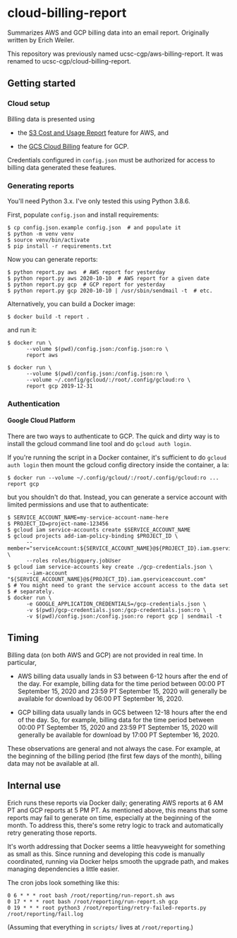 # cloud-billing-report

Summarizes AWS and GCP billing data into an email report. Originally written
by Erich Weiler.

This repository was previously named ucsc-cgp/aws-billing-report. It was
renamed to ucsc-cgp/cloud-billing-report.

## Getting started

### Cloud setup

Billing data is presented using

* the [S3 Cost and Usage Report][s3] feature for AWS, and

* the [GCS Cloud Billing][gcs] feature for GCP.

Credentials configured in `config.json` must be authorized for access to
billing data generated these features.

  [s3]: https://docs.aws.amazon.com/cur/latest/userguide/cur-s3.html
  [gcs]: https://cloud.google.com/billing/docs/how-to/export-data-file

### Generating reports

You'll need Python 3.x. I've only tested this using Python 3.8.6.

First, populate `config.json` and install requirements:

```console
$ cp config.json.example config.json  # and populate it
$ python -m venv venv
$ source venv/bin/activate
$ pip install -r requirements.txt
```

Now you can generate reports:

```console
$ python report.py aws  # AWS report for yesterday
$ python report.py aws 2020-10-10  # AWS report for a given date
$ python report.py gcp  # GCP report for yesterday
$ python report.py gcp 2020-10-10 | /usr/sbin/sendmail -t  # etc.
```

Alternatively, you can build a Docker image:

```console
$ docker build -t report .
```

and run it:

```console
$ docker run \
      --volume $(pwd)/config.json:/config.json:ro \
      report aws

$ docker run \
      --volume $(pwd)/config.json:/config.json:ro \
      --volume ~/.config/gcloud/:/root/.config/gcloud:ro \
      report gcp 2019-12-31
```

### Authentication

#### Google Cloud Platform

There are two ways to authenticate to GCP. The quick and dirty way is to install
the gcloud command line tool and do `gcloud auth login`.

If you're running the script in a Docker container, it's sufficient to do
`gcloud auth login` then mount the gcloud config directory inside the container,
a la:

```console
$ docker run --volume ~/.config/gcloud/:/root/.config/gcloud:ro ... report gcp
```

but you shouldn't do that. Instead, you can generate a service account with
limited permissions and use that to authenticate:

```console
$ SERVICE_ACCOUNT_NAME=my-service-account-name-here
$ PROJECT_ID=project-name-123456
$ gcloud iam service-accounts create $SERVICE_ACCOUNT_NAME
$ gcloud projects add-iam-policy-binding $PROJECT_ID \
      --member="serviceAccount:${SERVICE_ACCOUNT_NAME}@${PROJECT_ID}.iam.gserviceaccount.com" \
      --roles roles/bigquery.jobUser
$ gcloud iam service-accounts key create ./gcp-credentials.json \
      --iam-account "${SERVICE_ACCOUNT_NAME}@${PROJECT_ID}.iam.gserviceaccount.com"
$ # You might need to grant the service account access to the data set
$ # separately.
$ docker run \
      -e GOOGLE_APPLICATION_CREDENTIALS=/gcp-credentials.json \
      -v $(pwd)/gcp-credentials.json:/gcp-credentials.json:ro \
      -v $(pwd)/config.json:/config.json:ro report gcp | sendmail -t
```


## Timing

Billing data (on both AWS and GCP) are not provided in real time. In
particular,

* AWS billing data usually lands in S3 between 6-12 hours after the end of the
  day. For example, billing data for the time period between 00:00 PT
  September 15, 2020 and 23:59 PT September 15, 2020 will generally be available
  for download by 06:00 PT September 16, 2020.

* GCP billing data usually lands in GCS between 12-18 hours after the end of the
  day. So, for example, billing data for the time period between 00:00 PT
  September 15, 2020 and 23:59 PT September 15, 2020 will generally be available
  for download by 17:00 PT September 16, 2020.

These observations are general and not always the case. For example, at the
beginning of the billing period (the first few days of the month), billing data
may not be available at all.

## Internal use

Erich runs these reports via Docker daily; generating AWS reports at 6 AM PT and
GCP reports at 5 PM PT. As mentioned above, this means that some reports may
fail to generate on time, especially at the beginning of the month. To address
this, there's some retry logic to track and automatically retry generating those
reports.

It's worth addressing that Docker seems a little heavyweight for something as
small as this. Since running and developing this code is manually coordinated,
running via Docker helps smooth the upgrade path, and makes managing
dependencies a little easier.

The cron jobs look something like this:

```
0 6 * * * root bash /root/reporting/run-report.sh aws
0 17 * * * root bash /root/reporting/run-report.sh gcp
0 19 * * * root python3 /root/reporting/retry-failed-reports.py /root/reporting/fail.log
```

(Assuming that everything in `scripts/` lives at `/root/reporting`.)
